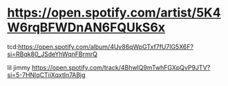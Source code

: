 # https://open.spotify.com/artist/5K4W6rqBFWDnAN6FQUkS6x

<!-- latest deployment url:https://script.google.com/macros/s/AKfycbyOvr3pR8hmLeLiAZDPQeklwJLKU3mUDFyjT08Q2RIpphzN_1KqurI1HTOzZyczPo56pw/exec
id:AKfycbyOvr3pR8hmLeLiAZDPQeklwJLKU3mUDFyjT08Q2RIpphzN_1KqurI1HTOzZyczPo56pw
link:https://docs.google.com/spreadsheets/d/1anGNXbaR9fIlyqXR0eIplGMqoHHDVi9o15o8G0PP30U/edit?usp=sharing
-->
tcd:https://open.spotify.com/album/4Uv86qWpGTxf7fU7lG5X6F?si=RBqk80_JSdeYhWqnFBrmrQ


lil jimmy https://open.spotify.com/track/4BhwlQ9mTwhFGXpQvP9JTV?si=5-7HNlqCTiiXqxtIn7ABjg
